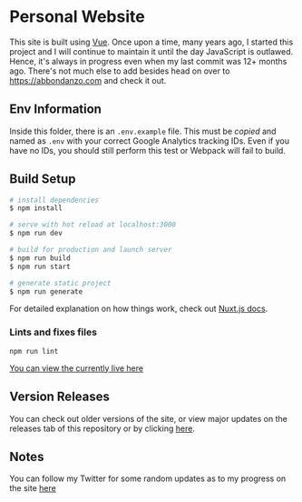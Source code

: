 # Personal Website

This site is built using [Vue](https://vuejs.org/). Once upon a time, many years ago, I started this project and I will continue to maintain it until the day JavaScript is outlawed. Hence, it's always in progress even when my last commit was 12+ months ago. There's not much else to add besides head on over to https://abbondanzo.com and check it out.

## Env Information

Inside this folder, there is an `.env.example` file. This must be _copied_ and named as `.env` with your correct Google Analytics tracking IDs. Even if you have no IDs, you should still perform this test or Webpack will fail to build.

## Build Setup

```bash
# install dependencies
$ npm install

# serve with hot reload at localhost:3000
$ npm run dev

# build for production and launch server
$ npm run build
$ npm run start

# generate static project
$ npm run generate
```

For detailed explanation on how things work, check out [Nuxt.js docs](https://nuxtjs.org).

### Lints and fixes files

```
npm run lint
```

[You can view the currently live here](http://abbondanzo.com)

## Version Releases

You can check out older versions of the site, or view major updates on the releases tab of this repository or by clicking [here](https://github.com/Abbondanzo/PersonalWebsite/releases).

## Notes

You can follow my Twitter for some random updates as to my progress on the site [here](https://twitter.com/PAbbondanzo)
